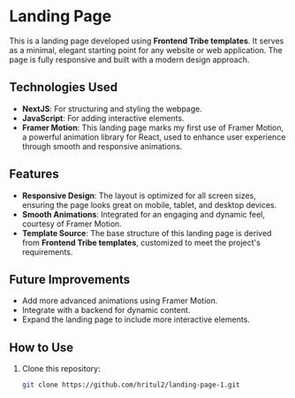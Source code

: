 # Landing Page

This is a landing page developed using **Frontend Tribe templates**. It serves as a minimal, elegant starting point for any website or web application. The page is fully responsive and built with a modern design approach.

## Technologies Used

- **NextJS**: For structuring and styling the webpage.
- **JavaScript**: For adding interactive elements.
- **Framer Motion**: This landing page marks my first use of Framer Motion, a powerful animation library for React, used to enhance user experience through smooth and responsive animations.

## Features

- **Responsive Design**: The layout is optimized for all screen sizes, ensuring the page looks great on mobile, tablet, and desktop devices.
- **Smooth Animations**: Integrated for an engaging and dynamic feel, courtesy of Framer Motion.
- **Template Source**: The base structure of this landing page is derived from **Frontend Tribe templates**, customized to meet the project's requirements.

## Future Improvements

- Add more advanced animations using Framer Motion.
- Integrate with a backend for dynamic content.
- Expand the landing page to include more interactive elements.

## How to Use

1. Clone this repository:
   ```bash
   git clone https://github.com/hritul2/landing-page-1.git
   ```
